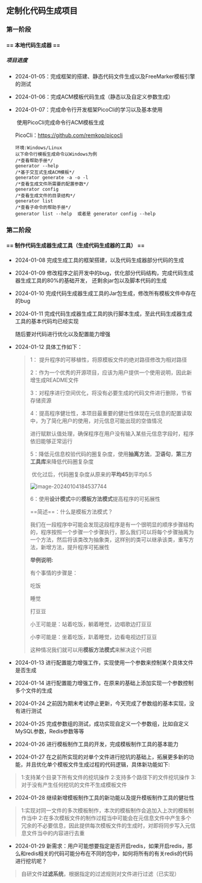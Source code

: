 ## 定制化代码生成项目

### 第一阶段

#### == 本地代码生成器 ==

##### 项目进度

- 2024-01-05：完成框架的搭建、静态代码文件生成以及FreeMarker模板引擎的测试

- 2024-01-06：完成ACM模板代码生成（静态以及自定义参数生成）

- 2024-01-07：完成命令行开发框架PicoCli的学习以及基本使用

  ​						使用PicoCli完成命令行ACM模板生成

  PicoCli：https://github.com/remkop/picocli

  ```
  环境:Windows/Linux
  以下命令行模板生成命令以Windows为例
  /*查看帮助手册*/
  generator --help
  /*基于交互式生成ACM模板*/
  generator generate -a -o -l
  /*查看生成文件所需要的配置参数*/
  generator config
  /*查看生成文件的目录结构*/
  generator list
  /*查看子命令的帮助手册*/
  generator list --help  或者是 generator config --help
  ```


### 第二阶段

#### == 制作代码生成器生成工具（生成代码生成器的工具） ==

- 2024-01-08 完成生成工具的框架搭建，以及代码生成器部分代码的生成

- 2024-01-09 修改程序之前开发中的bug，优化部分代码结构，完成代码生成器生成工具的80%的基础开发，
             还剩余jar包以及脚本代码的生成
         
- 2024-01-10 完成代码生成器生成工具的Jar包生成，修改所有模板文件中存在的bug

- 2024-01-11 完成代码生成器生成工具的执行脚本生成，至此代码生成器生成工具的基本代码均已经实现

     随后要对代码进行优化以及配置能力增强
     
- 2024-01-12 具体工作如下：

     >1： 提升程序的可移植性，将原模板文件的绝对路径修改为相对路径
     >
     >2：作为一个优秀的开源项目，应该为用户提供一个使用说明，因此新增生成README文件
     >
     >3：对程序进行空间优化，将没有必要生成的代码文件进行删除，节省存储资源
     >
     >4：提高程序健壮性，本项目最重要的健壮性体现在元信息的配置读取中，为了简化用户的使用，对元信息可能出现的空值情况
     >
     >​		进行赋默认值处理，确保程序在用户没有输入某些元信息字段时，程序依旧能够正常运行
     >
     >5：降低元信息校验代码的圈复杂度，使用**抽离方法**，**卫语句**，**第三方工具库**来降低代码圈复杂度
     >
     >​		优化过后，代码圈复杂度从原来的**平均45**到平均6.5
     >
     >![image-20240104184537744](https://lzyzxq-1310836527.cos.ap-shanghai.myqcloud.com/code-complex.png)
     >
     >6：使用**设计模式**中的**模板方法模式**提高程序的可拓展性
     >
     >==简述==：什么是模板方法模式？
     >
     >我们在一段程序中可能会发现这段程序是有一个很明显的顺序步骤结构的，程序按照一个步骤一个步骤执行，那么我们可以将每个步骤抽离为一个方法，然后将该类改为抽象类，这样别的类可以继承该类，重写方法，新增方法，提升程序可拓展性
     >
     >**举例说明:**
     >
     >有个事情的步骤是：
     >
     >吃饭
     >
     >睡觉
     >
     >打豆豆
     >
     >小王可能是：站着吃饭，躺着睡觉，边唱歌边打豆豆
     >
     >小李可能是：坐着吃饭，趴着睡觉，边看电视边打豆豆
     >
     >这种情况我们就可以用**模板方法模式**来解决这个问题
- 2024-01-13 进行配置能力增强工作，实现使用一个参数来控制某个具体文件是否生成
- 2024-01-14 进行配置能力增强工作，在原来的基础上添加实现一个参数控制多个文件的生成
- 2024-01-24 之前因为期末考试停止更新，今天完成了参数组的基本实现，没有进行测试
- 2024-01-25 完成参数组的测试，成功实现自定义一个参数组，比如自定义MySQL参数，Redis参数等等
- 2024-01-26 进行模板制作工具的开发，完成模板制作工具的基本能力
- 2024-01-27 在之前所实现的对单个文件进行挖坑的基础上，拓展更多新的功能，并且优化单个模板文件生成过程的代码逻辑，具体新功能如下:

> 1:支持某个目录下所有文件的挖坑操作
> 2:支持多个路径下的文件挖坑操作
> 3:对于没有产生任何挖坑的文件不生成模板文件

- 2024-01-28 继续新增模板制作工具的新功能以及提升模板制作工具的健壮性

> 1:实现对同一文件的多次模板制作，本次的模板制作会追加入上次的模板制作当中
> 2:在多次模板文件的制作过程当中可能会在元信息文件中产生多个冗余的不必要信息，因此提供每次模板文件的生成时，对即将同步写入元信息文件当中的内容进行去重

- 2024-01-29 新需求：用户可能想要指定是否开启redis，如果开启redis，那么和redis相关的代码可能分布在不同的包中，如何将所有的有关redis的代码进行挖坑呢？

> 自研文件**过滤系统**，根据指定的过滤规则对文件进行过滤（已实现）

